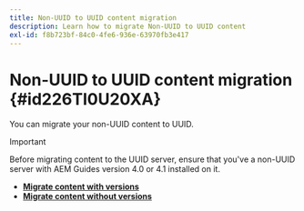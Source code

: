 ```yaml
---
title: Non-UUID to UUID content migration
description: Learn how to migrate Non-UUID to UUID content
exl-id: f8b723bf-84c0-4fe6-936e-63970fb3e417
---
```

# Non-UUID to UUID content migration {#id226TI0U20XA}


You can migrate your non-UUID content to UUID. 

>[!IMPORTANT]
>
> Before migrating content to the UUID server, ensure that you've a non-UUID server with AEM Guides version 4.0 or 4.1 installed on it.



* [**Migrate content with versions**](./migrate-non-uuid-uuid-with-versions.md)
* [**Migrate content without versions**](./migrate-non-uuid-uuid-without-versions.md)
